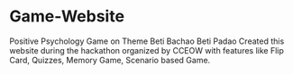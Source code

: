 # Game-Website
Positive Psychology Game on Theme Beti Bachao Beti Padao 
Created this website during the hackathon organized by CCEOW with features like Flip Card, Quizzes, Memory Game, Scenario based Game.
